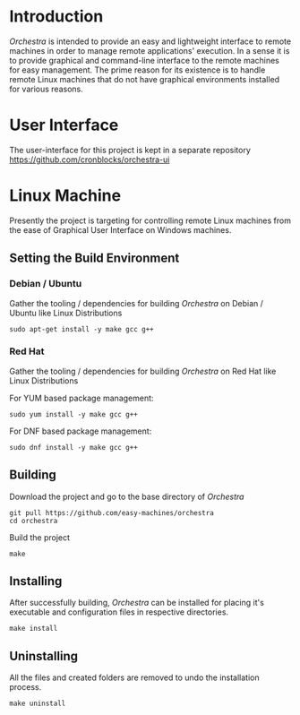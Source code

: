 # Introduction
*Orchestra* is intended to provide an easy and lightweight interface to remote machines in order to manage remote applications' execution. In a sense it is to provide graphical and command-line interface to the remote machines for easy management. The prime reason for its existence is to handle remote Linux machines that do not have graphical environments installed for various reasons.

# User Interface
The user-interface for this project is kept in a separate repository https://github.com/cronblocks/orchestra-ui

# Linux Machine
Presently the project is targeting for controlling remote Linux machines from the ease of Graphical User Interface on Windows machines.

## Setting the Build Environment

### Debian / Ubuntu
Gather the tooling / dependencies for building *Orchestra* on Debian / Ubuntu like Linux Distributions

```
sudo apt-get install -y make gcc g++
```

### Red Hat
Gather the tooling / dependencies for building *Orchestra* on Red Hat like Linux Distributions

For YUM based package management:

```
sudo yum install -y make gcc g++
```

For DNF based package management:

```
sudo dnf install -y make gcc g++
```

## Building
Download the project and go to the base directory of *Orchestra*

```
git pull https://github.com/easy-machines/orchestra
cd orchestra
```

Build the project

```
make
```

## Installing
After successfully building, *Orchestra* can be installed for placing it's executable and configuration files in respective directories.

```
make install
```

## Uninstalling
All the files and created folders are removed to undo the installation process.

```
make uninstall
```
